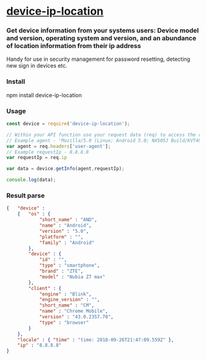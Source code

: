 # [device-ip-location](https://www.npmjs.com/package/device-ip-location)

### Get device information from your systems users: Device model and version, operating system and version, and an abundance of location information from their ip address

Handy for use in security management for password resetting, detecting new sign in devices etc.

### Install

npm install device-ip-location 

### Usage

```js
const device = require('device-ip-location');

// Within your API function use your request data (req) to access the required parameters
// Example agent - 'Mozilla/5.0 (Linux; Android 5.0; NX505J Build/KVT49L) AppleWebKit/537.36 (KHTML, like Gecko) Chrome/43.0.2357.78 Mobile Safari/537.36';
var agent = req.headers['user-agent'];
// Example requestIp - 8.8.8.8
var requestIp = req.ip

var data = device.getInfo(agent,requestIp);

console.log(data);

```

### Result parse

```json
{   "device" : 
    {   "os" : {
            "short_name" : "AND",
            "name" : "Android",
            "version" : "5.0",
            "platform" : "",
            "family" : "Android"
        },
        "device" : {
            "id" : "",
            "type" : "smartphone",
            "brand" : "ZTE",
            "model" : "Nubia Z7 max"
        },
        "client" : {
            "engine" : "Blink",
            "engine_version" : "",
            "short_name" : "CM",
            "name" : "Chrome Mobile",
            "version" : "43.0.2357.78",
            "type" : "browser"
        }
    },
    "locale" : { "time" : "time: 2018-09-26T21:47:09.559Z" },
    "ip" : "8.8.8.8" 
}

```
